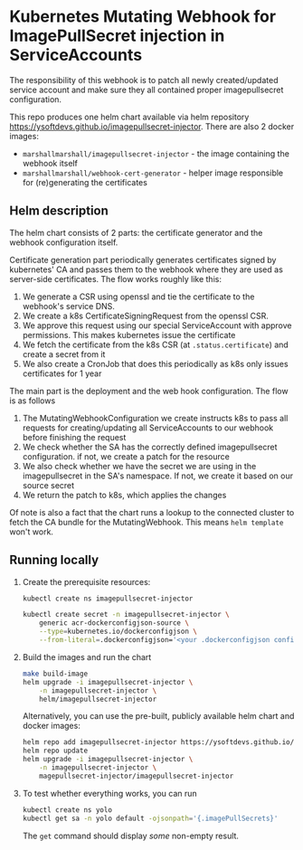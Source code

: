 # Kubernetes Mutating Webhook for ImagePullSecret injection in ServiceAccounts

The responsibility of this webhook is to patch all newly created/updated service account and make sure they all contained proper imagepullsecret configuration. 

This repo produces one helm chart available via helm repository https://ysoftdevs.github.io/imagepullsecret-injector. There are also 2 docker images:
- `marshallmarshall/imagepullsecret-injector` - the image containing the webhook itself
- `marshallmarshall/webhook-cert-generator` - helper image responsible for (re)generating the certificates



## Helm description
The helm chart consists of 2 parts: the certificate generator and the webhook configuration itself.

Certificate generation part periodically generates certificates signed by kubernetes' CA and passes them to the webhook where they are used as server-side certificates. The flow works roughly like this:
1. We generate a CSR using openssl and tie the certificate to the webhook's service DNS.
1. We create a k8s CertificateSigningRequest from the openssl CSR.
1. We approve this request using our special ServiceAccount with approve permissions. This makes kubernetes issue the certificate
1. We fetch the certificate from the k8s CSR (at `.status.certificate`) and create a secret from it
1. We also create a CronJob that does this periodically as k8s only issues certificates for 1 year

The main part is the deployment and the web hook configuration. The flow is as follows
1. The MutatingWebhookConfiguration we create instructs k8s to pass all requests for creating/updating all ServiceAccounts to our webhook before finishing the request
1. We check whether the SA has the correctly defined imagepullsecret configuration. if not, we create a patch for the resource
1. We also check whether we have the secret we are using in the imagepullsecret in the SA's namespace. If not, we create it based on our source secret
1. We return the patch to k8s, which applies the changes

Of note is also a fact that the chart runs a lookup to the connected cluster to fetch the CA bundle for the MutatingWebhook. This means `helm template` won't work.

## Running locally
1. Create the prerequisite resources:
    ```bash
    kubectl create ns imagepullsecret-injector

    kubectl create secret -n imagepullsecret-injector \
        generic acr-dockerconfigjson-source \
        --type=kubernetes.io/dockerconfigjson \
        --from-literal=.dockerconfigjson='<your .dockerconfigjson configuration file>'
    ```

1. Build the images and run the chart
    ``` bash
    make build-image
    helm upgrade -i imagepullsecret-injector \
        -n imagepullsecret-injector \
        helm/imagepullsecret-injector
    ```
    Alternatively, you can use the pre-built, publicly available helm chart and docker images:
    ```bash
    helm repo add imagepullsecret-injector https://ysoftdevs.github.io/imagepullsecret-injector
    helm repo update
    helm upgrade -i imagepullsecret-injector \
        -n imagepullsecret-injector \
        magepullsecret-injector/imagepullsecret-injector
    ```

1. To test whether everything works, you can run
    ```bash
    kubectl create ns yolo
    kubectl get sa -n yolo default -ojsonpath='{.imagePullSecrets}'
    ```
    The `get` command should display _some_ non-empty result.
